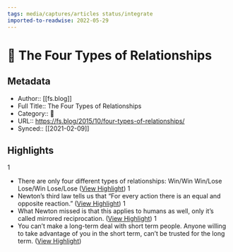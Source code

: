 ```yaml
---
tags: media/captures/articles status/integrate
imported-to-readwise: 2022-05-29
---
```

# 📰 The Four Types of Relationships

## Metadata
- Author:: [[fs.blog]]
- Full Title:: The Four Types of Relationships
- Category:: 📰
- URL:: https://fs.blog/2015/10/four-types-of-relationships/
- Synced:: [[2021-02-09]]

## Highlights
1
- There are only four different types of relationships:
  Win/Win
  Win/Lose
  Lose/Win
  Lose/Lose ([View Highlight](https://instapaper.com/read/1385667428/15458212))
1
- Newton’s third law tells us that “For every action there is an equal and opposite reaction.” ([View Highlight](https://instapaper.com/read/1385667428/15458222))
1
- What Newton missed is that this applies to humans as well, only it’s called mirrored reciprocation. ([View Highlight](https://instapaper.com/read/1385667428/15458223))
1
- You can’t make a long-term deal with short term people. Anyone willing to take advantage of you in the short term, can’t be trusted for the long term. ([View Highlight](https://instapaper.com/read/1385667428/15458232))
